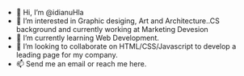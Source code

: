 - 👋 Hi, I’m @idianuHla
- 👀 I’m interested in Graphic desiging, Art and Architecture..CS background and currently working at Marketing Devesion
- 🌱 I’m currently learning Web Development.
- 💞️ I’m looking to collaborate on HTML/CSS/Javascript to develop a leading page for my company.
- 📫 Send me an email or reach me here.


<!---
idianuHla/idianuHla is a ✨ special ✨ repository because its `README.md` (this file) appears on your GitHub profile.
You can click the Preview link to take a look at your changes.
--->
